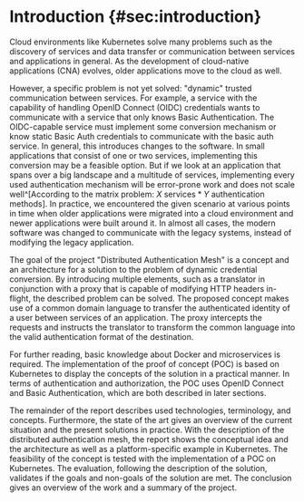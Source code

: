 # Introduction {#sec:introduction}

Cloud environments like Kubernetes solve many problems such as the discovery of services and data transfer or communication between services and applications in general. As the development of cloud-native applications (CNA) evolves, older applications move to the cloud as well.

However, a specific problem is not yet solved: "dynamic" trusted communication between services. For example, a service with the capability of handling OpenID Connect (OIDC) credentials wants to communicate with a service that only knows Basic Authentication. The OIDC-capable service must implement some conversion mechanism or know static Basic Auth credentials to communicate with the basic auth service. In general, this introduces changes to the software. In small applications that consist of one or two services, implementing this conversion may be a feasible option. But if we look at an application that spans over a big landscape and a multitude of services, implementing every used authentication mechanism will be error-prone work and does not scale well^[According to the matrix problem: $X \text{ services} * Y \text{ authentication methods}$]. In practice, we encountered the given scenario at various points in time when older applications were migrated into a cloud environment and newer applications were built around it. In almost all cases, the modern software was changed to communicate with the legacy systems, instead of modifying the legacy application.

The goal of the project "Distributed Authentication Mesh" is a concept and an architecture for a solution to the problem of dynamic credential conversion. By introducing multiple elements, such as a translator in conjunction with a proxy that is capable of modifying HTTP headers in-flight, the described problem can be solved. The proposed concept makes use of a common domain language to transfer the authenticated identity of a user between services of an application. The proxy intercepts the requests and instructs the translator to transform the common language into the valid authentication format of the destination.

For further reading, basic knowledge about Docker and microservices is required. The implementation of the proof of concept (POC) is based on Kubernetes to display the concepts of the solution in a practical manner. In terms of authentication and authorization, the POC uses OpenID Connect and Basic Authentication, which are both described in later sections.

The remainder of the report describes used technologies, terminology, and concepts. Furthermore, the state of the art gives an overview of the current situation and the present solutions in practice. With the description of the distributed authentication mesh, the report shows the conceptual idea and the architecture as well as a platform-specific example in Kubernetes. The feasibility of the concept is tested with the implementation of a POC on Kubernetes. The evaluation, following the description of the solution, validates if the goals and non-goals of the solution are met. The conclusion gives an overview of the work and a summary of the project.
